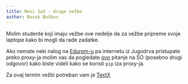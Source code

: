 ```yaml
---
title: Novi Sad - druge vežbe
author: Novak Boškov
---
```


Molim studente koji imaju vežbe ove nedelje da za vežbe pripreme svoje
laptope kako bi mogli da rade zadatke.

Ako nemate neki nalog
na [Edurom-u](http://www.ftn.uns.ac.rs/1210534992/eduroam) pa
internetu iz Jugodrva pristupate preko proxy-ja molim vas da
pogledate
[ovo](http://stackoverflow.com/questions/14149422/using-pip-behind-a-proxy) pitanje
na SO (posebno drugi odgovor) kako biste videli kako se koristi `pip`
iza proxy-ja.

Za ovaj termin vežbi potreban vam
je [TextX](https://github.com/igordejanovic/textX)

